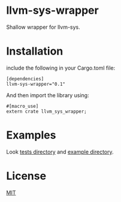 # llvm-sys-wrapper

Shallow wrapper for llvm-sys.

# Installation

include the following in your Cargo.toml file:

```
[dependencies]
llvm-sys-wrapper="0.1"
```

And then import the library using:

```
#[macro_use]
extern crate llvm_sys_wrapper;
```


# Examples

Look [tests directory](https://github.com/JunSuzukiJapan/llvm-sys-wrapper/tree/master/tests) and [example directory](https://github.com/JunSuzukiJapan/llvm-sys-wrapper/tree/master/examples).

# License

[MIT](https://github.com/JunSuzukiJapan/llvm-sys-wrapper/blob/master/LICENSE)
